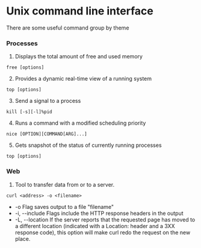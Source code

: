 # Unix command line interface

There are some useful command group by theme


### Processes
1. Displays the total amount of free and used memory
```
free [options]
```
2. Provides a dynamic real-time view of a running system
```
top [options]
```
3. Send a signal to a process
```
kill [-s][-l]%pid
```
4. Runs a command with a modified scheduling priority
```
nice [OPTION][COMMAND[ARG]...]
```

5. Gets snapshot of the status of currently running processes
```
top [options]
```

### Web
1. Tool to transfer data from or to a server.
```
curl <address> -o <filename>
```
- -o  Flag saves output to a file "filename"
- -i, --include  Flags include the HTTP response headers in the output
- -L, --location  If the server reports that the requested page has moved to a different location (indicated with a Location: header and a 3XX response code), this option will make curl redo the request on the new place.
